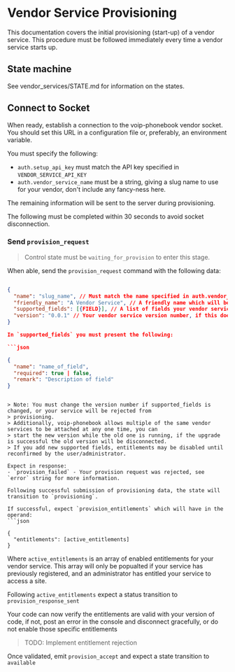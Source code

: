 # Vendor Service Provisioning

This documentation covers the initial provisioning (start-up) of a vendor service. 
This procedure must be followed immediately every time a vendor service starts up.

## State machine

See vendor_services/STATE.md for information on the states.

## Connect to Socket

When ready, establish a connection to the voip-phonebook vendor socket. You should set this URL
in a configuration file or, preferably, an environment variable.

You must specify the following:
- `auth.setup_api_key` must match the API key specified in `VENDOR_SERVICE_API_KEY`
- `auth.vendor_service_name` must be a string, giving a slug name to use for your vendor, don't include any fancy-ness here.

The remaining information will be sent to the server during provisioning.

The following must be completed within 30 seconds to avoid socket disconnection.

### Send `provision_request`
> Control state must be `waiting_for_provision` to enter this stage.

When able, send the `provision_request` command with the following data:
```json

{
  "name": "slug_name", // Must match the name specified in auth.vendor_service_name
  "friendly_name": "A Vendor Service", // A friendly name which will be displayed in user interfaces.
  "supported_fields": [{FIELD}], // A list of fields your vendor service supports
  "version": "0.0.1" // Your vendor service version number, if this doesn't match an entitlement, your support_fields will be rescanned
}

In `supported_fields` you must present the following:

```json

{
  "name": "name_of_field",
  "required": true | false,
  "remark": "Description of field"
}

```

```

> Note: You must change the version number if supported_fields is changed, or your service will be rejected from
> provisioning.
> Additionally, voip-phonebook allows multiple of the same vendor services to be attached at any one time, you can
> start the new version while the old one is running, if the upgrade is successful the old version will be disconnected.
> If you add new supported fields, entitlements may be disabled until reconfirmed by the user/administrator.

Expect in response:
- `provision_failed` - Your provision request was rejected, see `error` string for more information.

Following successful submission of provisioning data, the state will transition to `provisioning`.

If successful, expect `provision_entitlements` which will have in the operand:
```json

{
  "entitlements": [active_entitlements]
}

```

Where `active_entitlements` is an array of enabled entitlements for your vendor service. This array will only be
popualted if your service has previously registered, and an administrator has entitled your service to access a site.

Following `active_entitlements` expect a status transition to `provision_response_sent`

Your code can now verify the entitlements are valid with your version of code, if not, post an error in the console
and disconnect gracefully, or do not enable those specific entitlements

> TODO: Implement entitlement rejection

Once validated, emit `provision_accept` and expect a state transition to `available`